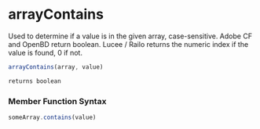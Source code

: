 # arrayContains

Used to determine if a value is in the given array, case-sensitive. Adobe CF and OpenBD return boolean. Lucee / Railo returns the numeric index if the value is found, 0 if not.

```javascript
arrayContains(array, value)
```

```javascript
returns boolean
```
### Member Function Syntax

```javascript
someArray.contains(value)
```
